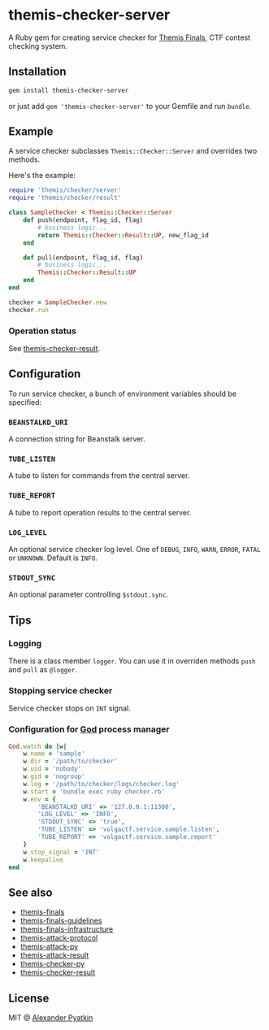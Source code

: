 # themis-checker-server
A Ruby gem for creating service checker for [Themis Finals](https://github.com/aspyatkin/themis-finals), CTF contest checking system.

## Installation
```sh
gem install themis-checker-server
```
or just add `gem 'themis-checker-server'` to your Gemfile and run `bundle`.

## Example
A service checker subclasses `Themis::Checker::Server` and overrides two methods.

Here's the example:
```ruby
require 'themis/checker/server'
require 'themis/checker/result'

class SampleChecker < Themis::Checker::Server
    def push(endpoint, flag_id, flag)
        # business logic...
        return Themis::Checker::Result::UP, new_flag_id
    end

    def pull(endpoint, flag_id, flag)
        # business logic...
        Themis::Checker::Result::UP
    end
end

checker = SampleChecker.new
checker.run
```

### Operation status
See [themis-checker-result](https://github.com/aspyatkin/themis-checker-result).

## Configuration
To run service checker, a bunch of environment variables should be specified:
### `BEANSTALKD_URI`
A connection string for Beanstalk server.
### `TUBE_LISTEN`
A tube to listen for commands from the central server.
### `TUBE_REPORT`
A tube to report operation results to the central server.
### `LOG_LEVEL`
An optional service checker log level. One of `DEBUG`, `INFO`, `WARN`, `ERROR`, `FATAL` or `UNKNOWN`. Default is `INFO`.
### `STDOUT_SYNC`
An optional parameter controlling `$stdout.sync`.

## Tips
### Logging
There is a class member `logger`. You can use it in overriden methods `push` and `pull` as `@logger`.
### Stopping service checker
Service checker stops on `INT` signal.
### Configuration for [God](https://github.com/mojombo/god) process manager
```ruby
God.watch do |w|
    w.name = 'sample'
    w.dir = '/path/to/checker'
    w.uid = 'nobody'
    w.gid = 'nogroup'
    w.log = '/path/to/checker/logs/checker.log'
    w.start = 'bundle exec ruby checker.rb'
    w.env = {
        'BEANSTALKD_URI' => '127.0.0.1:11300',
        'LOG_LEVEL' => 'INFO',
        'STDOUT_SYNC' => 'true',
        'TUBE_LISTEN' => 'volgactf.service.sample.listen',
        'TUBE_REPORT' => 'volgactf.service.sample.report'
    }
    w.stop_signal = 'INT'
    w.keepalive
end
```

## See also
- [themis-finals](https://github.com/aspyatkin/themis-finals)
- [themis-finals-guidelines](https://github.com/aspyatkin/themis-finals-guidelines)
- [themis-finals-infrastructure](https://github.com/aspyatkin/themis-finals-infrastructure)
- [themis-attack-protocol](https://github.com/aspyatkin/themis-attack-protocol)
- [themis-attack-py](https://github.com/aspyatkin/themis-attack-py)
- [themis-attack-result](https://github.com/aspyatkin/themis-attack-result)
- [themis-checker-py](https://github.com/aspyatkin/themis-checker-py)
- [themis-checker-result](https://github.com/aspyatkin/themis-checker-result)

## License
MIT @ [Alexander Pyatkin](https://github.com/aspyatkin)
